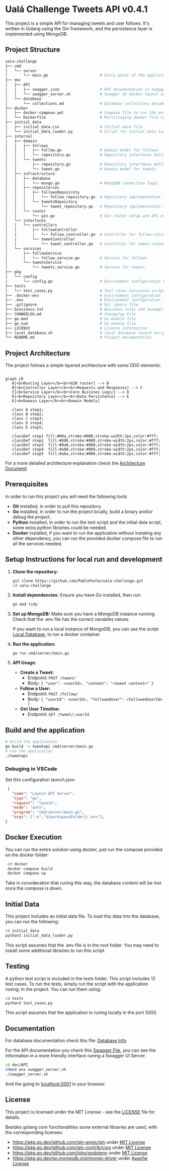 # Ualá Challenge Tweets API v0.4.1

This project is a simple API for managing tweets and user follows.
It's written in Golang using the Gin framework, and the persistence layer is implemented using MongoDB.

## Project Structure

```bash
uala-challenge
├── cmd
│   └── server
│       └── main.go                       # Entry point of the application, server start
├── doc
│   ├── API
│   │   ├── swagger.json                  # API documentation in Swagger format
│   │   └── swagger_server.sh             # Swagger UI docker launch script
│   └── database
│       └── collections.md                # Database collections documentation
├── docker
│   ├── docker-compose.yml                # Compose file to run the entire solution
│   └── Dockerfile                        # Multistaging docker file to build and run the API
├── initial_data
│   ├── initial_data.csv                  # Inifial data file
│   └── initial_data_loader.py            # Script for initial data load
├── internal
│   ├── domain
│   │   ├── follows
│   │   │   ├── follow.go                 # Domain model for follows
│   │   │   └── repository.go             # Repository interfaces definitions for follows
│   │   └── tweets
│   │       ├── repository.go             # Repository interfaces definitions for follows
│   │       └── tweet.go                  # Domain model for tweets
│   ├── infrastructure
│   │   ├── database
│   │   │   └── mongo.go                  # MongoDB connection logic
│   │   ├── repositories
│   │   │   ├── followsReposiroty
│   │   │   │   └── follow_repository.go  # Repository implementation for follows
│   │   │   └── tweetsRepository
│   │   │       └── tweet_repository.go   # Repository implementation for tweets
│   │   └── router
│   │       └── gin.go                    # Gin router setup and API endpoints
│   └── interfaces
│   |   └── controllers
│   |       ├── followController
│   |       │   └── follow_controller.go  # Controller for follow-related requests
│   |       └── tweetController
│   |           └── tweet_controller.go   # Controller for tweet-related requests
│   └── services
│       ├── followService
│       │   └── follow_service.go         # Service for follows
│       └── tweetsService
│           └── tweets_service.go         # Service for tweets
├── pkg
│   └── config
│       └── config.go                     # Environment configuration handler
├── tests
│   └── test_cases.py                     # Test cases ejecution script
├── .docker-env                           # Environment configuration file for docker execution
├── .env                                  # Environment configuration file for local execution
├── .gitignore                            # Git ignore file 
├── bussiness.txt                         # Business rules and assumptions
├── CHANGELOG.md                          # Changelog File
├── go.mod                                # Go module file
├── go.sum                                # Go module file
├── LICENCE                               # Licence information
├── local_database.sh                     # local database launch script
└── README.md                             # Project documentation
```

## Project Architecture

The project follows a simple layered architecture with some DDD elements:

```mermaid

graph LR
   A[<b>Routing Layer</b><br>GIN router] --> B
   B[<b>Controller Layer</b><br>Requests and Responses] --> C
   C[<b>Service Layer</b><br>Core Bussines Logic] --> D
   D[<b>Repository Layer</b><br>Data Persistence] --> E
   E[<b>Domain Layer</b><br>Domain Models]

   class A step1;
   class B step2;
   class C step3;
   class D step4;
   class E step5;

   classDef step1 fill:#00a,stroke:#000,stroke-width:2px,color:#fff;
   classDef step2  fill:#880,stroke:#000,stroke-width:2px,color:#fff;
   classDef step3  fill:#0a0,stroke:#000,stroke-width:2px,color:#fff;
   classDef step4  fill:#a00,stroke:#000,stroke-width:2px,color:#fff;
   classDef step5  fill:#a0a,stroke:#000,stroke-width:2px,color:#fff;

```

For a more detailed architecture explanation check the [Architecture Document](architecture.md)

## Prerequisites
In order to run this project you will need the following tools
* **Git** installed, in order to pull this repository.
* **Go** installed, in order to run the project locally, build a binary and/or debug the project.
* **Python** installed, in order to run the test script and the initial data script, some extra python libraries could be needed.
* **Docker** installed, if you want to run the application without instaling any other dependency, you can run the provided docker compose file to run all the services needed.

## Setup Instructions for local run and development

1. **Clone the repository:**
   ```bash
   git clone https://github.com/PabloPonte/uala-challenge.git
   cd uala-challenge
   ```

2. **Install dependencies:**
   Ensure you have Go installed, then run:
   ```bash
   go mod tidy
   ```

3. **Set up MongoDB:**
   Make sure you have a MongoDB instance running. Check that the .env file has the correct variables values.
   
   If you want to run a local instance of MongoDB, you can use the script [Local Database](local_database.sh), to run a docker container.

4. **Run the application:**
   ```
   go run cmd/server/main.go
   ```

5. **API Usage:**
   - **Create a Tweet:**
     - Endpoint: `POST /tweet/`
     - Body: `{ "user": <userId>, "content": "<tweet content>" }`
   - **Follow a User:**
     - Endpoint: `POST /follow/`
     - Body: `{ "userId": <userId>, "followedUser": <followedUserId> }`
   - **Get User Timeline:**
     - Endpoint: `GET /tweet/:userId`

## Build and the application
```bash
# build the application
go build -o tweetapi cmd/server/main.go
# run the application
./tweetapi
```

### Debuging in VSCode
Set this configuration launch.json
```json
 {
   "name": "Launch API Server",
   "type": "go",
   "request": "launch",
   "mode": "auto",
   "program": "cmd/server/main.go",
   "args": ["-e","${workspaceFolder}/.env"],
}
```

## Docker Execution
You can run the entire solution using docker, just run the compose provided on the docker folder:

```bash
 cd docker
 docker compose build
 docker compose up
```

Take in consideration that runing this way, the database content will be lost once the compose is down.

## Initial Data
This project includes an initial data file. To load this data into the database, you can run the following:

```bash
cd initial_data
python3 initial_data_loader.py
```

This script assumes that the .env file is in the root folder.
You may need to install some additional libraries to run this script.

## Testing

A python test script is included in the tests folder. This script includes 12 test cases. To run the tests, simply run the script with the application runing:
 in the project. You can run them using:

```bash
cd tests
python3 test_cases.py
```
This script assumes that the application is runing locally in the port 5000.

## Documentation

For database documentation check this file: [Database Info](/doc/database/collections.md)

For the API documentation you check this [Swagger File](/doc/API/swagger.json), you can see the information in a more friendly interface runing a Swagger UI Server:
```bash
cd doc/API
chmod a+x swagger_server.sh
./swagger_server.sh
```
And the going to [localhost:5001](http://localhost:5001) in your browser.


## License

This project is licensed under the MIT License - see the [LICENSE](LICENSE) file for details.

Besides golang core functionalities some external libraries are used, with the corresponding licenses:

* https://pkg.go.dev/github.com/gin-gonic/gin under [MIT License](https://github.com/gin-gonic/gin/blob/master/LICENSE)
* https://pkg.go.dev/github.com/gin-contrib/cors under [MIT License](https://github.com/gin-contrib/cors/blob/master/LICENSE)
* https://pkg.go.dev/github.com/joho/godotenv under [MIT License](https://github.com/joho/godotenv/blob/main/LICENCE)    
* https://pkg.go.dev/go.mongodb.org/mongo-driver under [Apache License](https://github.com/mongodb/mongo-go-driver/blob/master/LICENSE)



